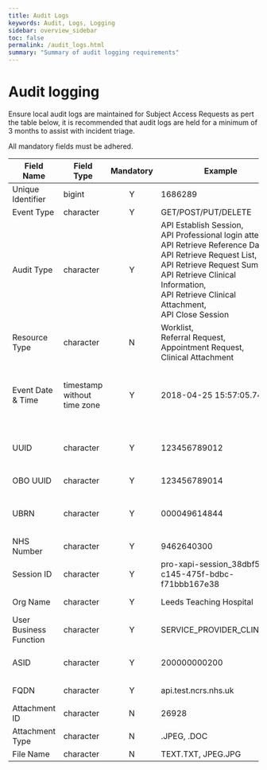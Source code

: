 ```yaml
---
title: Audit Logs
keywords: Audit, Logs, Logging
sidebar: overview_sidebar
toc: false
permalink: /audit_logs.html
summary: "Summary of audit logging requirements"
---
```


# Audit logging

Ensure local audit logs are maintained for Subject Access Requests as pert the table below, it is recommended that audit logs are held for a minimum of 3 months to assist with incident triage.  

All mandatory fields must be adhered.

| Field Name | Field Type | Mandatory | Example                                    | Comments |
| ---------- | ---------- | :-----------------: | ------- | -------- |
| Unique Identifier | bigint | Y | 1686289 |  |
| Event Type | character  | Y | GET/POST/PUT/DELETE |  |
| Audit Type | character  | Y | API Establish Session, <br>API Professional login attempt, <br>API Retrieve Reference Data, <br>API Retrieve Request List, <br>API Retrieve Request Summary, <br>API Retrieve Clinical Information, <br>API Retrieve Clinical Attachment, <br>API Close Session |  |
| Resource Type | character  | N | Worklist, <br>Referral Request, <br>Appointment Request, <br>Clinical Attachment |  |
| Event Date & Time | timestamp without time zone | Y | 2018-04-25 15:57:05.745 | Format: <br>yyyy-MM-dd HH:mm:ss.SSS <br>All dates must be stored in UTC |
| UUID  | character  | Y | 123456789012 | 12 digit Unique User Identifier of the smartcard |
| OBO UUID | character  | Y | 123456789014 | On Behalf Of UUID |
| UBRN | character  | Y | 000049614844 | Unique Booking Reference Number |
| NHS Number | character  | Y | 9462640300 |  |
| Session ID | character  | Y | pro-xapi-session_38dbf5e1-c145-475f-bdbc-f71bbb167e38 |  |
| Org Name | character  | Y | Leeds Teaching Hospital | Organisation Name  |
| User Business Function | character  | Y | SERVICE_PROVIDER_CLINICIAN | B0247, B0001 |
| ASID | character  | Y | 200000000200 | Acrredited System Identifier |
| FQDN | character  | Y | api.test.ncrs.nhs.uk | Fully Qualified Domain Name |
| Attachment ID | character  | N | 26928 |  |
| Attachment Type | character  | N | .JPEG, .DOC |  |
| File Name | character  | N | TEXT.TXT, JPEG.JPG |  |
